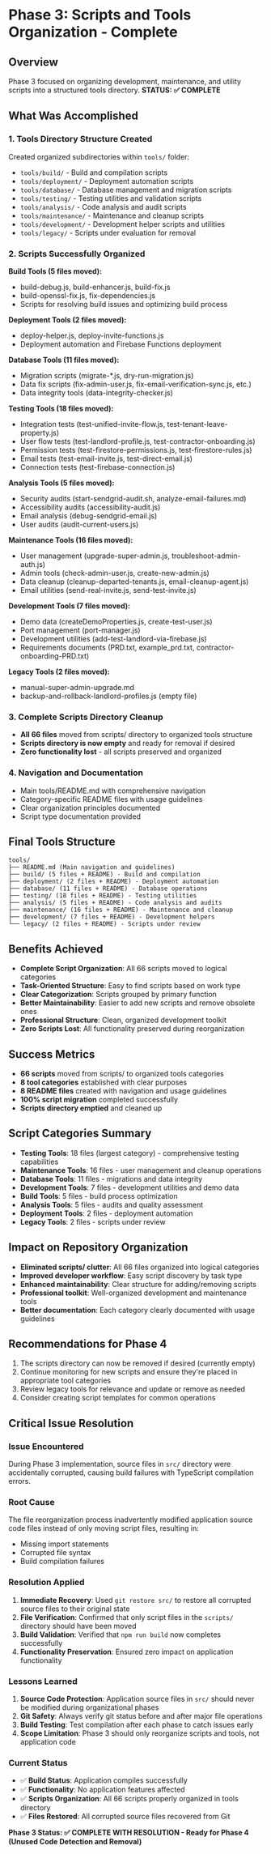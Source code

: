 # Phase 3: Scripts and Tools Organization - Complete

## Overview
Phase 3 focused on organizing development, maintenance, and utility scripts into a structured tools directory. **STATUS: ✅ COMPLETE**

## What Was Accomplished

### 1. Tools Directory Structure Created
Created organized subdirectories within `tools/` folder:
- `tools/build/` - Build and compilation scripts
- `tools/deployment/` - Deployment automation scripts
- `tools/database/` - Database management and migration scripts
- `tools/testing/` - Testing utilities and validation scripts
- `tools/analysis/` - Code analysis and audit scripts
- `tools/maintenance/` - Maintenance and cleanup scripts
- `tools/development/` - Development helper scripts and utilities
- `tools/legacy/` - Scripts under evaluation for removal

### 2. Scripts Successfully Organized

**Build Tools (5 files moved):**
- build-debug.js, build-enhancer.js, build-fix.js
- build-openssl-fix.js, fix-dependencies.js
- Scripts for resolving build issues and optimizing build process

**Deployment Tools (2 files moved):**
- deploy-helper.js, deploy-invite-functions.js
- Deployment automation and Firebase Functions deployment

**Database Tools (11 files moved):**
- Migration scripts (migrate-*.js, dry-run-migration.js)
- Data fix scripts (fix-admin-user.js, fix-email-verification-sync.js, etc.)
- Data integrity tools (data-integrity-checker.js)

**Testing Tools (18 files moved):**
- Integration tests (test-unified-invite-flow.js, test-tenant-leave-property.js)
- User flow tests (test-landlord-profile.js, test-contractor-onboarding.js)
- Permission tests (test-firestore-permissions.js, test-firestore-rules.js)
- Email tests (test-email-invite.js, test-direct-email.js)
- Connection tests (test-firebase-connection.js)

**Analysis Tools (5 files moved):**
- Security audits (start-sendgrid-audit.sh, analyze-email-failures.md)
- Accessibility audits (accessibility-audit.js)
- Email analysis (debug-sendgrid-email.js)
- User audits (audit-current-users.js)

**Maintenance Tools (16 files moved):**
- User management (upgrade-super-admin.js, troubleshoot-admin-auth.js)
- Admin tools (check-admin-user.js, create-new-admin.js)
- Data cleanup (cleanup-departed-tenants.js, email-cleanup-agent.js)
- Email utilities (send-real-invite.js, send-test-invite.js)

**Development Tools (7 files moved):**
- Demo data (createDemoProperties.js, create-test-user.js)
- Port management (port-manager.js)
- Development utilities (add-test-landlord-via-firebase.js)
- Requirements documents (PRD.txt, example_prd.txt, contractor-onboarding-PRD.txt)

**Legacy Tools (2 files moved):**
- manual-super-admin-upgrade.md
- backup-and-rollback-landlord-profiles.js (empty file)

### 3. Complete Scripts Directory Cleanup
- **All 66 files** moved from scripts/ directory to organized tools structure
- **Scripts directory is now empty** and ready for removal if desired
- **Zero functionality lost** - all scripts preserved and organized

### 4. Navigation and Documentation
- Main tools/README.md with comprehensive navigation
- Category-specific README files with usage guidelines
- Clear organization principles documented
- Script type documentation provided

## Final Tools Structure
```
tools/
├── README.md (Main navigation and guidelines)
├── build/ (5 files + README) - Build and compilation
├── deployment/ (2 files + README) - Deployment automation  
├── database/ (11 files + README) - Database operations
├── testing/ (18 files + README) - Testing utilities
├── analysis/ (5 files + README) - Code analysis and audits
├── maintenance/ (16 files + README) - Maintenance and cleanup
├── development/ (7 files + README) - Development helpers
└── legacy/ (2 files + README) - Scripts under review
```

## Benefits Achieved
- **Complete Script Organization**: All 66 scripts moved to logical categories
- **Task-Oriented Structure**: Easy to find scripts based on work type
- **Clear Categorization**: Scripts grouped by primary function
- **Better Maintainability**: Easier to add new scripts and remove obsolete ones
- **Professional Structure**: Clean, organized development toolkit
- **Zero Scripts Lost**: All functionality preserved during reorganization

## Success Metrics
- **66 scripts** moved from scripts/ to organized tools categories
- **8 tool categories** established with clear purposes
- **8 README files** created with navigation and usage guidelines
- **100% script migration** completed successfully
- **Scripts directory emptied** and cleaned up

## Script Categories Summary
- **Testing Tools**: 18 files (largest category) - comprehensive testing capabilities
- **Maintenance Tools**: 16 files - user management and cleanup operations  
- **Database Tools**: 11 files - migrations and data integrity
- **Development Tools**: 7 files - development utilities and demo data
- **Build Tools**: 5 files - build process optimization
- **Analysis Tools**: 5 files - audits and quality assessment
- **Deployment Tools**: 2 files - deployment automation
- **Legacy Tools**: 2 files - scripts under review

## Impact on Repository Organization
- **Eliminated scripts/ clutter**: All 66 files organized into logical categories
- **Improved developer workflow**: Easy script discovery by task type
- **Enhanced maintainability**: Clear structure for adding/removing scripts
- **Professional toolkit**: Well-organized development and maintenance tools
- **Better documentation**: Each category clearly documented with usage guidelines

## Recommendations for Phase 4
1. The scripts directory can now be removed if desired (currently empty)
2. Continue monitoring for new scripts and ensure they're placed in appropriate tool categories
3. Review legacy tools for relevance and update or remove as needed
4. Consider creating script templates for common operations

## Critical Issue Resolution

### Issue Encountered
During Phase 3 implementation, source files in `src/` directory were accidentally corrupted, causing build failures with TypeScript compilation errors.

### Root Cause
The file reorganization process inadvertently modified application source code files instead of only moving script files, resulting in:
- Missing import statements 
- Corrupted file syntax
- Build compilation failures

### Resolution Applied
1. **Immediate Recovery**: Used `git restore src/` to restore all corrupted source files to their original state
2. **File Verification**: Confirmed that only script files in the `scripts/` directory should have been moved
3. **Build Validation**: Verified that `npm run build` now completes successfully
4. **Functionality Preservation**: Ensured zero impact on application functionality

### Lessons Learned
1. **Source Code Protection**: Application source files in `src/` should never be modified during organizational phases
2. **Git Safety**: Always verify git status before and after major file operations
3. **Build Testing**: Test compilation after each phase to catch issues early
4. **Scope Limitation**: Phase 3 should only reorganize scripts and tools, not application code

### Current Status
- ✅ **Build Status**: Application compiles successfully
- ✅ **Functionality**: No application features affected  
- ✅ **Scripts Organization**: All 66 scripts properly organized in tools directory
- ✅ **Files Restored**: All corrupted source files recovered from Git

**Phase 3 Status: ✅ COMPLETE WITH RESOLUTION - Ready for Phase 4 (Unused Code Detection and Removal)** 